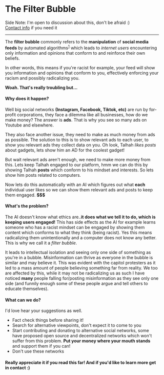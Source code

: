# The Filter Bubble
Side Note: I'm open to discussion about this, don't be afraid :)  
[Contact info](https://talhah.tech/about "Contact me") if you need it
***

The **filter bubble** commonly refers to the **manipulation** of **social media feeds** by automated algorithms<sup>[1]</sup> which leads to _internet users_ encountering only information and opinions that conform to and reinforce their own beliefs. 

In other words, this means if you're racist for example, your feed will show you information and opinions that conform to you, effectively enforcing your racism and possibly radicalizing you.

**Woah. That's really troubling but...**
#### **Why does it happen?**
Well big social networks **(Instagram, Facebook, Tiktok, etc)** are run by for-profit corporations, they face a dilemma like all businesses, how do we make money? The answer is **ads**. That is why you see so many ads on Youtube and elsewhere.  

They also face another issue, they need to make as much money from ads as possible. The solution to this is to show relevant ads to each user, to show you relevant ads they collect data on you. Oh look, Talhah _likes posts_ about gadgets, lets show him an AD for the coolest gadget!  

But wait relevant ads aren't enough, we need to make more money from this. Lets keep Talhah engaged to our platform, hmm we can do this by showing Talhah **posts** which conform to his mindset and interests. So lets show him posts related to computers.

Now lets do this automatically with an AI which figures out what **each** individual user likes so we can show them relevant ads and posts to keep them engaged. **$$$**

#### **What's the problem?**
The AI doesn't know what ethics are..**it does what we tell it to do, which is keeping users engaged!** This has side effects as the AI for example learns someone who has a racist mindset can be engaged by showing them content which conforms to what they think (being racist). Yes this means radicalizing them unintentionally and a computer does not know any better. This is why we call it a _filter bubble_.  

It leads to intellectual isolation and seeing only one side of something as you're in a bubble. Misinformation can thrive as everyone in the bubble is similar and may believe it. This was evident with the capitol protesters as it led to a mass amount of people believing something far from reality. We too are affected by this, while it may not be radicalizing us as such I have noticed **many** people falling for/posting misinformation as they see only one side (and funnily enough some of these people argue and tell others to educate themselves).



#### **What can we do?**
I'd love hear your suggestions as well.
- Fact check things before sharing it!
- Search for alternative viewpoints, don't expect it to come to you
- Start contributing and donating to alternative social networks, some have proposed open source and decentralized networks which won't suffer from this problem. **Put your money where your mouth stands** and support them if you can!
- Don't use these networks 

#### Really appreciate it if you read this far! And if you'd like to learn more get in contact :)
[1]: https://en.wikipedia.org/wiki/Algorithm




